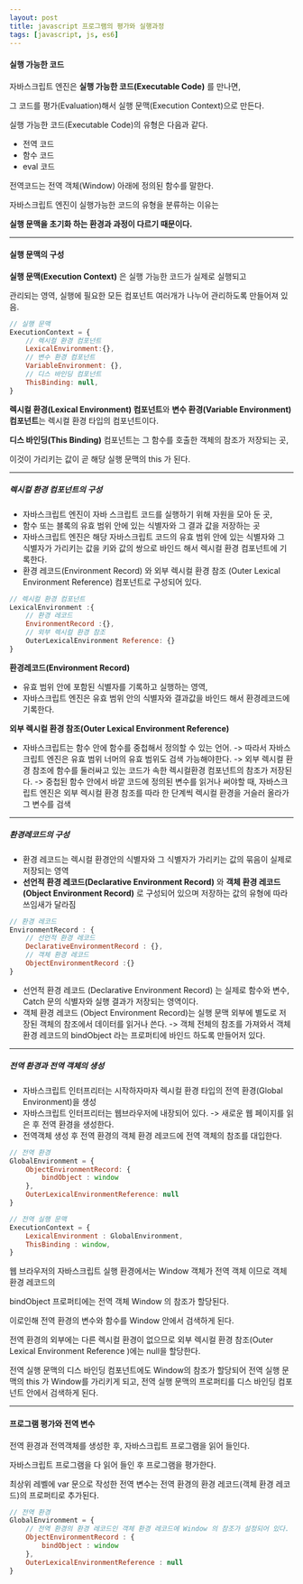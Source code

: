 ```yaml
---
layout: post
title: javascript 프로그램의 평가와 실행과정
tags: [javascript, js, es6]
---
```


#### 실행 가능한 코드
 자바스크립트 엔진은 **실행 가능한 코드(Executable Code)** 를 만나면, 

그 코드를 평가(Evaluation)해서 실행 문맥(Execution Context)으로 만든다.

실행 가능한 코드(Executable Code)의 유형은 다음과 같다.

* 전역 코드
* 함수 코드
* eval 코드
 
전역코드는 전역 객체(Window) 아래에 정의된 함수를 말한다.

자바스크립트 엔진이 실행가능한 코드의 유형을 분류하는 이유는

**실행 문맥을 초기화 하는 환경과 과정이 다르기 때문이다.**

---

#### 실행 문맥의 구성
**실행 문맥(Execution Context)** 은 실행 가능한 코드가 실제로 실행되고

관리되는 영역, 실행에 필요한 모든 컴포넌트 여러개가 나누어 관리하도록 만들어져 있음.

```javascript
// 실행 문맥
ExecutionContext = {
    // 렉시컬 환경 컴포넌트
    LexicalEnvironment:{},
    // 변수 환경 컴포넌트
    VariableEnvironment: {},
    // 디스 바인딩 컴포넌트
    ThisBinding: null,
}
```

**렉시컬 환경(Lexical Environment) 컴포넌트**와 **변수 환경(Variable Environment) 컴포넌트**는 렉시컬 환경 타입의 컴포넌트이다.

**디스 바인딩(This Binding)** 컴포넌트는 그 함수를 호출한 객체의 참조가 저장되는 곳,

이것이 가리키는 값이 곧 해당 실행 문맥의 this 가 된다.

---

##### **렉시컬 환경 컴포넌트의 구성**
* 자바스크립트 엔진이 자바 스크립트 코드를 실행하기 위해 자원을 모아 둔 곳,
* 함수 또는 블록의 유효 범위 안에 있는 식별자와 그 결과 값을 저장하는 곳
* 자바스크립트 엔진은 해당 자바스크립트 코드의 유효 범위 안에 있는 식별자와 그 식별자가 가리키는 값을 키와 값의 쌍으로 바인드 해서 렉시컬 환경 컴포넌트에 기록한다.
* 환경 레코드(Environment Record) 와 외부 렉시컬 환경 참조 (Outer Lexical Environment Reference) 컴포넌트로 구성되어 있다.
```javascript
// 렉시컬 환경 컴포넌트
LexicalEnvironment :{
    // 환경 레코드
    EnvironmentRecord :{},
    // 외부 렉시컬 환경 참조
    OuterLexicalEnvironment Reference: {}
}
```

**환경레코드(Environment Record)**
* 유효 범위 안에 포함된 식별자를 기록하고 실행하는 영역,
* 자바스크립트 엔진은 유효 범위 안의 식별자와 결과값을 바인드 해서 환경레코드에 기록한다.

**외부 렉시컬 환경 참조(Outer Lexical Environment Reference)**
* 자바스크립트는 함수 안에 함수를 중첩해서 정의할 수 있는 언어. 
-> 따라서 자바스크립트 엔진은 유효 범위 너머의 유효 범위도 검색 가능해야한다.
-> 외부 렉시컬 환경 참조에 함수를 둘러싸고 있는 코드가 속한 렉시컬환경 컴포넌트의 참조가 저장된다.
-> 중첩된 함수 안에서 바깥 코드에 정의된 변수를 읽거나 써야할 때, 자바스크립트 엔진은 외부 렉시컬 환경 참조를 따라 한 단계씩 렉시컬 환경을 거슬러 올라가 그 변수를 검색

---

##### **환경레코드의 구성**
* 환경 레코드는 렉시컬 환경안의 식별자와 그 식별자가 가리키는 값의 묶음이 실제로 저장되는 영역
* **선언적 환경 레코드(Declarative Environment Record)** 와 **객체 환경 레코드(Object Environment Record)** 로 구성되어 있으며 저장하는 값의 유형에 따라 쓰임새가 달라짐
```javascript
// 환경 레코드
EnvironmentRecord : {
    // 선언적 환경 레코드
    DeclarativeEnvironmentRecord : {},
    // 객체 환경 레코드
    ObjectEnvironmentRecord :{}
}
```

* 선언적 환경 레코드 (Declarative Environment Record) 는 실제로 함수와 변수, Catch 문의 식별자와 실행 결과가 저장되는 영역이다.
* 객체 환경 레코드 (Object Environment Record)는 실행 문맥 외부에 별도로 저장된 객체의 참조에서 데이터를 읽거나 쓴다. -> 객체 전체의 참조를 가져와서 객체 환경 레코드의 bindObject 라는 프로퍼티에 바인드 하도록 만들어저 있다.

---

##### 전역 환경과 전역 객체의 생성
* 자바스크립트 인터프리터는 시작하자마자 렉시컬 환경 타입의 전역 환경(Global Environment)을 생성
* 자바스크립트 인터프리터는 웹브라우저에 내장되어 있다. -> 새로운 웹 페이지를 읽은 후 전역 환경을 생성한다.
* 전역객체 생성 후 전역 환경의 객체 환경 레코드에 전역 객체의 참조를 대입한다.

```javascript
// 전역 환경
GlobalEnvironment = {
    ObjectEnvironmentRecord: {
        bindObject : window
    }, 
    OuterLexicalEnvironmentReference: null
}

// 전역 실행 문맥
ExecutionContext = {
    LexicalEnvironment : GlobalEnvironment,
    ThisBinding : window,
}
```

웹 브라우저의 자바스크립트 실행 환경에서는 Window 객체가 전역 객체 이므로 객체 환경 레코드의 

bindObject 프로퍼티에는 전역 객체 Window 의 참조가 할당된다.

이로인해 전역 환경의 변수와 함수를 Window 안에서 검색하게 된다.

전역 환경의 외부에는 다른 렉시컬 환경이 없으므로 외부 렉시컬 환경 참조(Outer Lexical Environment Reference )에는 null을 할당한다.

전역 실행 문맥의 디스 바인딩 컴포넌트에도 Window의 참조가 할당되어 전역 실행 문맥의 this 가 Window를 가리키게 되고, 전역 실행 문맥의 프로퍼티를  디스 바인딩 컴포넌트 안에서 검색하게 된다.

---

#### 프로그램 평가와 전역 변수

전역 환경과 전역객체를 생성한 후, 자바스크립트 프로그램을 읽어 들인다.

자바스크립트 프로그램을 다 읽어 들인 후 프로그램을 평가한다.

최상위 레벨에 var 문으로 작성한 전역 변수는 전역 환경의 환경 레코드(객체 환경 레코드)의 프로퍼티로 추가된다.

```javascript
// 전역 환경
GlobalEnvironment = {
    // 전역 환경의 환경 레코드인 객체 환경 레코드에 Window 의 참조가 설정되어 있다.
    ObjectEnvironmentRecord : {
        bindObject : window
    },
    OuterLexicalEnvironmentReference : null
}
```

